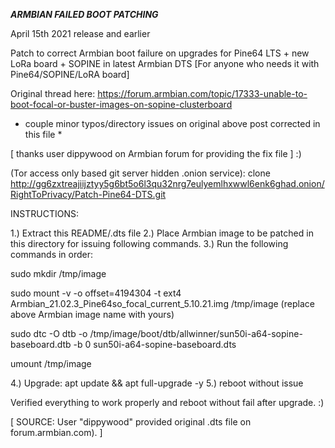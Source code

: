 ***ARMBIAN FAILED BOOT PATCHING***

April 15th 2021 release and earlier

Patch to correct Armbian boot failure on upgrades for Pine64 LTS + new LoRa board + SOPINE in latest Armbian DTS
[For anyone who needs it with Pine64/SOPINE/LoRA board]


Original thread here: https://forum.armbian.com/topic/17333-unable-to-boot-focal-or-buster-images-on-sopine-clusterboard
* couple minor typos/directory issues on original above post corrected in this file *

[ thanks user dippywood on Armbian forum for providing the fix file ] :)

(Tor access only based git server hidden .onion service):
clone http://gg6zxtreajiijztyy5g6bt5o6l3qu32nrg7eulyemlhxwwl6enk6ghad.onion/RightToPrivacy/Patch-Pine64-DTS.git

INSTRUCTIONS: 

1.) Extract this README/.dts file
2.) Place Armbian image to be patched in this directory for issuing following commands.
3.) Run the following commands in order:

sudo mkdir /tmp/image


sudo mount -v -o offset=4194304 -t ext4 Armbian_21.02.3_Pine64so_focal_current_5.10.21.img /tmp/image 
(replace above Armbian image name with yours)

sudo dtc -O dtb -o /tmp/image/boot/dtb/allwinner/sun50i-a64-sopine-baseboard.dtb -b 0 sun50i-a64-sopine-baseboard.dts


umount /tmp/image


4.) Upgrade: apt update && apt full-upgrade -y
5.) reboot without issue

Verified everything to work properly and reboot without fail after upgrade. :)

[ SOURCE: User "dippywood" provided original .dts file on forum.armbian.com). ]
